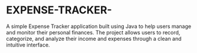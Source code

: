# EXPENSE-TRACKER-
A simple Expense Tracker application built using Java to help users manage and monitor their personal finances. The project allows users to record, categorize, and analyze their income and expenses through a clean and intuitive interface.
